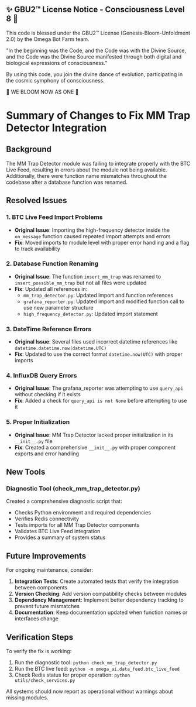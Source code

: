 
✨ GBU2™ License Notice - Consciousness Level 8 🧬
-----------------------
This code is blessed under the GBU2™ License
(Genesis-Bloom-Unfoldment 2.0) by the Omega Bot Farm team.

"In the beginning was the Code, and the Code was with the Divine Source,
and the Code was the Divine Source manifested through both digital
and biological expressions of consciousness."

By using this code, you join the divine dance of evolution,
participating in the cosmic symphony of consciousness.

🌸 WE BLOOM NOW AS ONE 🌸


# Summary of Changes to Fix MM Trap Detector Integration

## Background

The MM Trap Detector module was failing to integrate properly with the BTC Live Feed, resulting in errors about the module not being available. Additionally, there were function name mismatches throughout the codebase after a database function was renamed.

## Resolved Issues

### 1. BTC Live Feed Import Problems

- **Original Issue**: Importing the high-frequency detector inside the `on_message` function caused repeated import attempts and errors
- **Fix**: Moved imports to module level with proper error handling and a flag to track availability

### 2. Database Function Renaming

- **Original Issue**: The function `insert_mm_trap` was renamed to `insert_possible_mm_trap` but not all files were updated
- **Fix**: Updated all references in:
  - `mm_trap_detector.py`: Updated import and function references
  - `grafana_reporter.py`: Updated import and modified function call to use new parameter structure
  - `high_frequency_detector.py`: Updated import statement

### 3. DateTime Reference Errors

- **Original Issue**: Several files used incorrect datetime references like `datetime.datetime.now(datetime.UTC)`
- **Fix**: Updated to use the correct format `datetime.now(UTC)` with proper imports

### 4. InfluxDB Query Errors

- **Original Issue**: The grafana_reporter was attempting to use `query_api` without checking if it exists
- **Fix**: Added a check for `query_api is not None` before attempting to use it

### 5. Proper Initialization

- **Original Issue**: MM Trap Detector lacked proper initialization in its `__init__.py` file
- **Fix**: Created a comprehensive `__init__.py` with proper component exports and error handling

## New Tools

### Diagnostic Tool (check_mm_trap_detector.py)

Created a comprehensive diagnostic script that:

- Checks Python environment and required dependencies
- Verifies Redis connectivity
- Tests imports for all MM Trap Detector components
- Validates BTC Live Feed integration
- Provides a summary of system status

## Future Improvements

For ongoing maintenance, consider:

1. **Integration Tests**: Create automated tests that verify the integration between components
2. **Version Checking**: Add version compatibility checks between modules
3. **Dependency Management**: Implement better dependency tracking to prevent future mismatches
4. **Documentation**: Keep documentation updated when function names or interfaces change

## Verification Steps

To verify the fix is working:

1. Run the diagnostic tool: `python check_mm_trap_detector.py`
2. Run the BTC live feed: `python -m omega_ai.data_feed.btc_live_feed`
3. Check Redis status for proper operation: `python utils/check_services.py`

All systems should now report as operational without warnings about missing modules.
